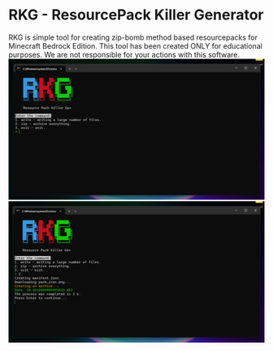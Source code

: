 # RKG - ResourcePack Killer Generator
RKG is simple tool for creating zip-bomb method based resourcepacks for Minecraft Bedrock Edition.
This tool has been created ONLY for educational purposes. We are not responsible for your actions with this software.
![IMAGE](https://github.com/ClubDevelopment/rkg/blob/main/image1.png?raw=true)
![IMAGE](https://github.com/ClubDevelopment/rkg/blob/main/image2.png?raw=true)
